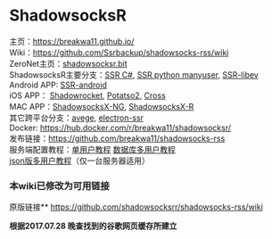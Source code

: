 # ShadowsocksR #
主页：<a href="https://breakwa11.github.io/">https://breakwa11.github.io/</a><br>
Wiki：<a href="https://github.com/Ssrbackup/shadowsocks-rss/wiki">https://github.com/Ssrbackup/shadowsocks-rss/wiki</a><br>
ZeroNet主页：<a href="http://127.0.0.1:43110/shadowsocksr.bit">shadowsocksr.bit</a><br>
ShadowsocksR主要分支：<a href="https://github.com/shadowsocksrr/shadowsocksr-csharp">SSR C#</a>, <a href="https://github.com/shadowsocksrr/shadowsocksr/tree/manyuser">SSR python manyuser</a>, <a href="https://github.com/shadowsocksrr/shadowsocksr-libev">SSR-libev</a><br>
Android APP: <a href="https://github.com/shadowsocksrr/shadowsocksr-android/releases">SSR-android</a><br>
iOS APP： <a href="https://itunes.apple.com/us/app/shadowrocket/id932747118">Shadowrocket</a>, <a href="https://download.potatso.com">Potatso2</a>, <a href="https://itunes.apple.com/cn/app/cross-shadowsocks-proxy-client/id1194595243">Cross</a><br>
MAC APP：<a href="https://github.com/qinyuhang/ShadowsocksX-NG/releases">ShadowsocksX-NG</a>, <a href="https://github.com/yichengchen/ShadowsocksX-R/releases">ShadowsocksX-R</a><br>
其它跨平台分支：<a href="https://github.com/avege/avege">avege</a>, <a href="https://github.com/erguotou520/electron-ssr">electron-ssr</a><br>
Docker: <a href="https://hub.docker.com/r/breakwa11/shadowsocksr/">https://hub.docker.com/r/breakwa11/shadowsocksr/</a><br>
发布链接：<a href="https://github.com/breakwa11/shadowsocks-rss">https://github.com/breakwa11/shadowsocks-rss</a><br>
服务端配置教程：<a href="https://github.com/breakwa11/shadowsocks-rss/wiki/Server-Setup">单用户教程</a>
<a href="https://github.com/breakwa11/shadowsocks-rss/wiki/Server-Setup(manyuser-with-mysql)">数据库多用户教程</a><br>
<a href="https://github.com/breakwa11/shadowsocks-rss/wiki/Server-Setup(manyuser-with-mudbjson)">json版多用户教程</a>（仅一台服务器适用）</p>

### 本wiki已修改为可用链接  ###
原版链接** https://github.com/shadowsocksrr/shadowsocks-rss/wiki

**根据2017.07.28 晚查找到的谷歌网页缓存所建立**
